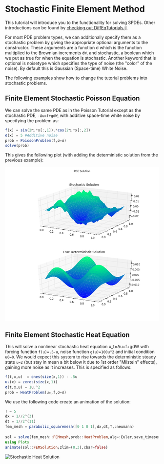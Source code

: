 # Stochastic Finite Element Method

This tutorial will introduce you to the functionality for solving SPDEs. Other
introductions can be found by [checking out DiffEqTutorials.jl](https://github.com/JuliaDiffEq/DiffEqTutorials.jl).

For most PDE problem types, we can additionally specify them as a stochastic
problem by giving the appropriate optional arguments to the constructor. These
arguments are a function σ which is the function multiplied to the Brownian
increments ``dW``, and stochastic, a boolean which we put as true for when the equation
is stochastic. Another keyword that is optional is noisetype which specifies the
type of noise (the "color" of the noise). By default this is Gaussian (Space-time)
White Noise.

The following examples show how to change the tutorial problems into stochastic problems.

## Finite Element Stochastic Poisson Equation

We can solve the same PDE as in the Poisson Tutorial except as the stochastic PDE,
 ``-Δu=f+gdW``, with additive space-time white noise by specifying the problem as:

```julia
f(x) = sin(2π.*x[:,1]).*cos(2π.*x[:,2])
σ(x) = 5 #Additive noise
prob = PoissonProblem(f,σ=σ)
solve(prob)
```

This gives the following plot (with adding the deterministic solution from the previous example):

![Stochastic Poisson Example Solution](../assets/introductionStochasticExample.png)

## Finite Element Stochastic Heat Equation

This will solve a nonlinear stochastic heat equation u_t=Δu+f+gdW with forcing function `f(u)=.5-u`,
noise function `g(u)=100u^2` and initial condition `u0=0`. We would expect this system
to rise towards the deterministic steady state `u=2` (but stay in mean a bit below
it due to 1st order "Milstein" effects), gaining more noise as it increases.
This is specified as follows:

```julia
f(t,x,u)  = ones(size(x,1)) - .5u
u₀(x) = zeros(size(x,1))
σ(t,x,u) = 1u.^2
prob = HeatProblem(u₀,f,σ=σ)
```

We use the following code create an animation of the solution:

```julia
T = 5
dx = 1//2^(3)
dt = 1//2^(11)
fem_mesh = parabolic_squaremesh([0 1 0 1],dx,dt,T,:neumann)

sol = solve(fem_mesh::FEMmesh,prob::HeatProblem,alg=:Euler,save_timeseries=true,solver=:LU)
using Plots
animate(sol::FEMSolution;zlim=(0,3),cbar=false)
```

![Stochastic Heat Solution](../assets/stochasticHeatAnimation.gif)
